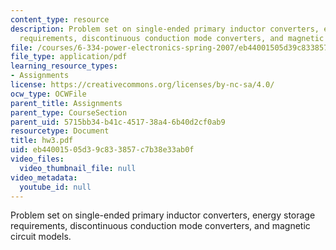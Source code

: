 ```yaml
---
content_type: resource
description: Problem set on single-ended primary inductor converters, energy storage
  requirements, discontinuous conduction mode converters, and magnetic circuit models.
file: /courses/6-334-power-electronics-spring-2007/eb44001505d39c833857c7b38e33ab0f_hw3.pdf
file_type: application/pdf
learning_resource_types:
- Assignments
license: https://creativecommons.org/licenses/by-nc-sa/4.0/
ocw_type: OCWFile
parent_title: Assignments
parent_type: CourseSection
parent_uid: 5715bb34-b41c-4517-38a4-6b40d2cf0ab9
resourcetype: Document
title: hw3.pdf
uid: eb440015-05d3-9c83-3857-c7b38e33ab0f
video_files:
  video_thumbnail_file: null
video_metadata:
  youtube_id: null
---
```

Problem set on single-ended primary inductor converters, energy storage requirements, discontinuous conduction mode converters, and magnetic circuit models.